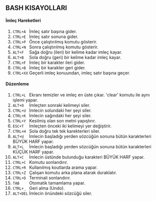 ## BASH KISAYOLLARI

#### İmleç Hareketleri

1.  ```CTRL+A ```    İmleç satır başına gider.
2.  ```CTRL+E ```    İmleç satır sonuna gider.
3.  ```CTRL+P ```    Önce çalıştırılmış komutu gösterir.
4.  ```CTRL+N ```    Sonra çalıştırılmış komutu gösterir.
5.  ```ALT+F  ```    Sağa doğru (ileri) bir kelime kadar imleç kayar.
6.  ```ALT+B  ```    Sola doğru (geri) bir kelime kadar imleç kayar.
7.  ```CTRL+F ```    İmleç bir karakter ileri gider.
8.  ```CTRL+B ```    İmleç bir karakter geri gider.
9.  ```CTRL+XX```    Geçerli imleç konuundan, imleç satır başına geçer.

#### Düzenleme

1.  ```CTRL+L ```    Ekranı temizler ve imleç en üste çıkar. 'clear' komutu ile aynı işlemi yapar.
2.  ```ALT+O  ```    İmleçten sonraki kelimeyi siler.
3.  ```CTRL+U ```    İmlecin solundaki her şeyi siler.
4.  ```CTRL+K ```    İmlecin sağındaki her şeyi siler.
5.  ```CTRL+Y ```    Kesilmiş olan son metni yapıştırır.
6.  ```ESC+T  ```    İmleçten önceki iki kelimeyi yer değiştirir.
7.  ```CTRL+H ```    Sola doğru tek tek karekterleri siler.
8.  ```ALT+U  ```    İmlecin başladığı yerden sözcüğün sonuna bütün karakterleri BÜYÜK HARF yapar.
9.  ```ALT+L  ```    İmlecin başladığı yerden sözcüğün sonuna bütün karakterleri KÜÇÜK HARF yapar.
10. ```ALT+C  ```    İmlecin üstünde bulunduğu karakteri BÜYÜK HARF yapar.
11. ```CTRL+C ```    Komutu sonlandırır.
12. ```CTRL+R ```    Kullanılmış koutlarda arama yapar.
13. ```CTRL+Z ```    Çalışan komutu arka plana atarak duraklatır.
14. ```CTRL+D ```    Terminali sonlandırır.
15. ```TAB    ```    Otomatik tamamlama yapar.
16. ```CTRL+_ ```    Geri alma (Undo).
16. ```ALT+DEL```    İmlecin önündeki sözcüğü siler.
